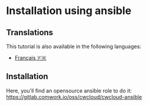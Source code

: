 # Installation using ansible

## Translations

This tutorial is also available in the following languages:
* [Français 🇫🇷](../../../translations/fr/tutorials/selfhosted/installation/ansible.md)

## Installation

Here, you'll find an opensource ansible role to do it: https://gitlab.comwork.io/oss/cwcloud/cwcloud-ansible
